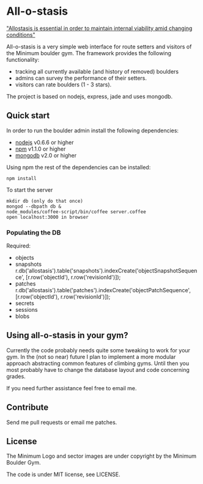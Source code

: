 # All-o-stasis

["Allostasis is essential in order to maintain internal viability amid
changing conditions"](http://en.wikipedia.org/wiki/Allostasis)

All-o-stasis is a very simple web interface for route setters and visitors of the
Minimum boulder gym. The framework provides the following functionality:

* tracking all currently available (and history of removed) boulders
* admins can survey the performance of their setters.
* visitors can rate boulders (1 - 3 stars).

The project is based on nodejs, express, jade and uses mongodb.



## Quick start ##

In order to run the boulder admin install the following dependencies:

* [nodejs](http://nodejs.org/) v0.6.6 or higher
* [npm](http://npmjs.org/) v1.1.0 or higher
* [mongodb](http://www.mongodb.org/) v2.0 or higher

Using npm the rest of the dependencies can be installed:

    npm install

To start the server

    mkdir db (only do that once)
    mongod --dbpath db &
    node_modules/coffee-script/bin/coffee server.coffee
    open localhost:3000 in browser


### Populating the DB ###


Required:

- objects
- snapshots
    r.db('allostasis').table('snapshots').indexCreate('objectSnapshotSequence',
        [r.row('objectId'), r.row('revisionId')]);
- patches
    r.db('allostasis').table('patches').indexCreate('objectPatchSequence',
            [r.row('objectId'), r.row('revisionId')]);
- secrets
- sessions
- blobs


## Using all-o-stasis in your gym?

Currently the code probably needs quite some tweaking to work for your gym. In
the (not so near) future I plan to implement a more modular approach abstracting
common features of climbing gyms. Until then you most probably have to change
the database layout and code concerning grades.

If you need further assistance feel free to email me.


## Contribute ##

Send me pull requests or email me patches.


## License ##

The Minimum Logo and sector images are under copyright by the Minimum Boulder
Gym.

The code is under MIT license, see LICENSE.
